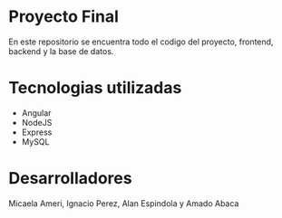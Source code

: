 # Proyecto Final
En este repositorio se encuentra todo el codigo del proyecto, frontend, backend y la base de datos.

# Tecnologias utilizadas
- Angular
- NodeJS
- Express
- MySQL

# Desarrolladores
Micaela Ameri, Ignacio Perez, Alan Espindola y Amado Abaca
